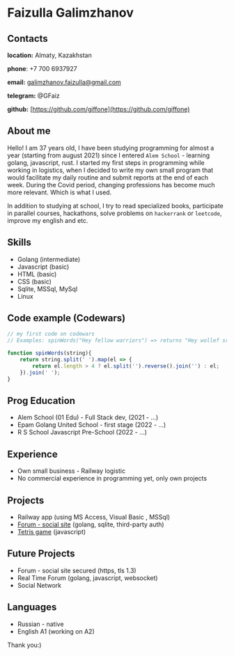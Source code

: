 # Faizulla Galimzhanov

## Contacts

**location:** Almaty, Kazakhstan

**phone**: +7 700 6937927

**email:** galimzhanov.faizulla@gmail.com

**telegram:** @GFaiz

**github:** [https://github.com/giffone](https://github.com/giffone)

## About me
Hello! I am 37 years old, I have been studying programming for almost a year (starting from august 2021) since I entered `Alem School` - learning golang, javascript, rust.
I started my first steps in programming while working in logistics, when I decided to write my own small program that would facilitate my daily routine and submit reports at the end of each week. During the Covid period, changing professions has become much more relevant. Which is what I used.

In addition to studying at school, I try to read specialized books, participate in parallel courses, hackathons, solve problems on `hackerrank` or `leetcode`, improve my english and etc.

## Skills
- Golang (intermediate)
- Javascript (basic)
- HTML (basic)
- CSS (basic)
- Sqlite, MSSql, MySql
- Linux

## Code example (Codewars)
```js
// my first code on codewars
// Examples: spinWords("Hey fellow warriors") => returns "Hey wollef sroirraw"

function spinWords(string){
    return string.split(' ').map(el => {
        return el.length > 4 ? el.split('').reverse().join('') : el;
    }).join(' ');
}
```

## Prog Education
* Alem School (01 Edu) - Full Stack dev, (2021 - ...)
* Epam Golang United School - first stage (2022 - ...)
* R S School Javascript Pre-School (2022 - ...)

## Experience
* Own small business - Railway logistic
* No commercial experience in programming yet, only own projects

## Projects
* Railway app (using MS Access, Visual Basic , MSSql)
* [Forum - social site](https://github.com/giffone/forum-authentication) (golang, sqlite, third-party auth)
* [Tetris game](https://github.com/giffone/make-your-game) (javascript)

## Future Projects
* Forum - social site secured (https, tls 1.3)
* Real Time Forum (golang, javascript, websocket)
* Social Network

## Languages
* Russian - native
* English A1 (working on A2)



Thank you:)
